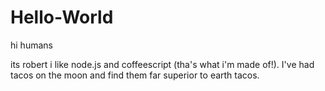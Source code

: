 # Hello-World
hi humans

its robert i like node.js and coffeescript (tha's what i'm made of!).
I've had tacos on the moon and find them far superior to earth tacos.
